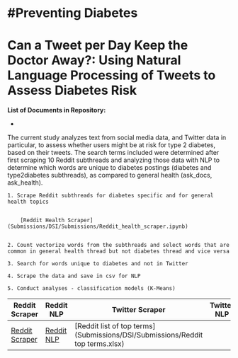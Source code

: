 # #Preventing Diabetes
# Can a Tweet per Day Keep the Doctor Away?: Using Natural Language Processing of Tweets to Assess Diabetes Risk

**List of Documents in Repository:**

*  

The current study analyzes text from social media data, and Twitter data in particular, to assess whether users might be at risk for type 2 diabetes, based on their tweets.  The search terms included were determined after first scraping 10 Reddit subthreads and analyzing those data with NLP to determine which words are unique to diabetes postings (diabetes and type2diabetes subthreads), as compared to general health (ask_docs, ask_health).



	1. Scrape Reddit subthreads for diabetes specific and for general health topics


        [Reddit Health Scraper](Submissions/DSI/Submissions/Reddit_health_scraper.ipynb)
      

	2. Count vectorize words from the subthreads and select words that are common in general health thread but not diabetes thread and vice versa

	3. Search for words unique to diabetes and not in Twitter

	4. Scrape the data and save in csv for NLP

	5. Conduct analyses - classification models (K-Means)

| Reddit Scraper  | Reddit NLP    | Twitter Scraper    | Twitter NLP | Twitter Dataframe|  |
|---------|------------|------------|------------|---------|---------|
| [Reddit Scraper](Submissions/DSI/Submissions/Reddit_health_scraper.ipynb)|[Reddit NLP]()|[Reddit list of top terms](Submissions/DSI/Submissions/Reddit top terms.xlsx)   |  |  |  |  | Quiz 1 |
